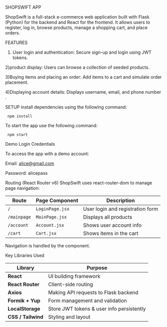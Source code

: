 SHOPSWIFT APP


ShopSwift is a full-stack e-commerce web application built with Flask (Python) for the backend and React for the frontend. It allows users to register, log in, browse products, manage a shopping cart, and place orders.




FEATURES 

1) User login and authentication: Secure sign-up and login using JWT tokens.



2)product display:  Users can browse a collection of seeded products.



3)Buying items and placing an order:  Add items to a cart and simulate order placement.




4)Displaying account details:  Displays username, email, and phone number . 




SETUP 
install dependencies using the following command:

     npm install



To start the app use the following command:


     npm start





Demo Login Credentials



To access the app with a demo account:



Email: alice@gmail.com



Password: alicepass



Routing (React Router v6)
ShopSwift uses react-router-dom to manage page navigation:

| Route       | Page Component  | Description                      |
| ----------- | --------------- | -------------------------------- |
| `/`         | `LoginPage.jsx` | User login and registration form |
| `/mainpage` | `MainPage.jsx`  | Displays all products            |
| `/account`  | `Account.jsx`   | Shows user account info          |
| `/cart`     | `Cart.jsx`      | Shows items in the cart          |



Navigation is handled by the <Navbar /> component.



Key Libraries Used


| Library            | Purpose                                   |
| ------------------ | ----------------------------------------- |
| **React**          | UI building framework                     |
| **React Router**   | Client-side routing                       |
| **Axios**          | Making API requests to Flask backend      |
| **Formik + Yup**   | Form management and validation            |
| **LocalStorage**   | Store JWT tokens & user info persistently |
| **CSS / Tailwind** | Styling and layout                        |




